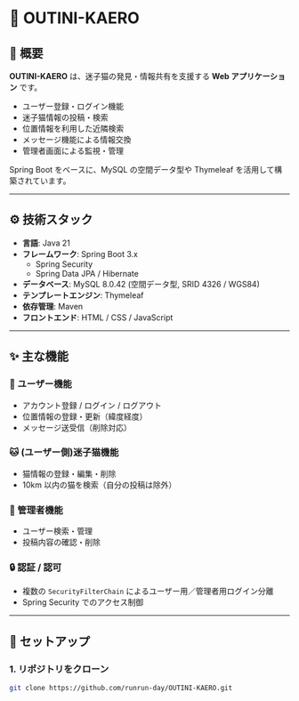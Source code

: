 # 🐾 OUTINI-KAERO

## 📖 概要
**OUTINI-KAERO** は、迷子猫の発見・情報共有を支援する **Web アプリケーション** です。  

- ユーザー登録・ログイン機能  
- 迷子猫情報の投稿・検索  
- 位置情報を利用した近隣検索  
- メッセージ機能による情報交換  
- 管理者画面による監視・管理  

Spring Boot をベースに、MySQL の空間データ型や Thymeleaf を活用して構築されています。

---

## ⚙️ 技術スタック
- **言語**: Java 21  
- **フレームワーク**: Spring Boot 3.x  
  - Spring Security  
  - Spring Data JPA / Hibernate  
- **データベース**: MySQL 8.0.42 (空間データ型, SRID 4326 / WGS84)  
- **テンプレートエンジン**: Thymeleaf  
- **依存管理**: Maven  
- **フロントエンド**: HTML / CSS / JavaScript  

---

## ✨ 主な機能
### 👤 ユーザー機能
- アカウント登録 / ログイン / ログアウト  
- 位置情報の登録・更新（緯度経度）  
- メッセージ送受信（削除対応）  

### 🐱 (ユーザー側)迷子猫機能
- 猫情報の登録・編集・削除  
- 10km 以内の猫を検索（自分の投稿は除外）  

### 🔑 管理者機能
- ユーザー検索・管理  
- 投稿内容の確認・削除  

### 🔒 認証 / 認可
- 複数の `SecurityFilterChain` によるユーザー用／管理者用ログイン分離  
- Spring Security でのアクセス制御  

---

## 🚀 セットアップ
### 1. リポジトリをクローン
```bash
git clone https://github.com/runrun-day/OUTINI-KAERO.git
